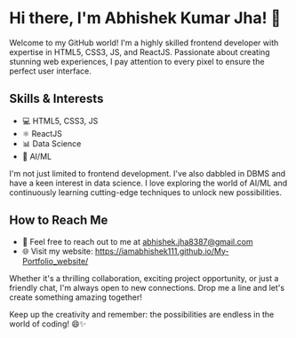 # Hi there, I'm Abhishek Kumar Jha! 👋

Welcome to my GitHub world! I'm a highly skilled frontend developer with expertise in HTML5, CSS3, JS, and ReactJS. Passionate about creating stunning web experiences, I pay attention to every pixel to ensure the perfect user interface.

## Skills & Interests

- 💻 HTML5, CSS3, JS
- ⚛️ ReactJS
- 📊 Data Science
- 🤖 AI/ML

I'm not just limited to frontend development. I've also dabbled in DBMS and have a keen interest in data science. I love exploring the world of AI/ML and continuously learning cutting-edge techniques to unlock new possibilities.

## How to Reach Me

- 📧 Feel free to reach out to me at abhishek.jha8387@gmail.com
- 🌐 Visit my website: https://iamabhishek111.github.io/My-Portfolio_website/

Whether it's a thrilling collaboration, exciting project opportunity, or just a friendly chat, I'm always open to new connections. Drop me a line and let's create something amazing together!

Keep up the creativity and remember: the possibilities are endless in the world of coding! 😄✨
